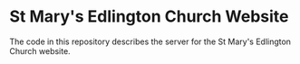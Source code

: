 # St Mary's Edlington Church Website

The code in this repository describes the server for the St Mary's Edlington Church website.
